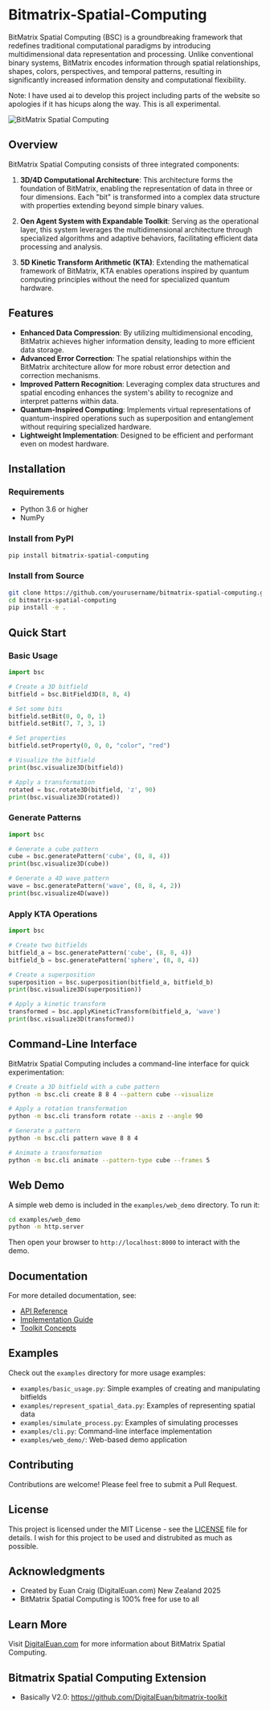 # Bitmatrix-Spatial-Computing

BitMatrix Spatial Computing (BSC) is a groundbreaking framework that redefines traditional computational paradigms by introducing multidimensional data representation and processing. Unlike conventional binary systems, BitMatrix encodes information through spatial relationships, shapes, colors, perspectives, and temporal patterns, resulting in significantly increased information density and computational flexibility.

Note: I have used ai to develop this project including parts of the website so apologies if it has hicups along the way. This is all experimental.

![BitMatrix Spatial Computing](https://digitaleuan.com/bitmatrix-complete/BitmatrixSpatialComputing-logo.png)

## Overview

BitMatrix Spatial Computing consists of three integrated components:

1. **3D/4D Computational Architecture**: This architecture forms the foundation of BitMatrix, enabling the representation of data in three or four dimensions. Each "bit" is transformed into a complex data structure with properties extending beyond simple binary values.

2. **Oen Agent System with Expandable Toolkit**: Serving as the operational layer, this system leverages the multidimensional architecture through specialized algorithms and adaptive behaviors, facilitating efficient data processing and analysis.

3. **5D Kinetic Transform Arithmetic (KTA)**: Extending the mathematical framework of BitMatrix, KTA enables operations inspired by quantum computing principles without the need for specialized quantum hardware.

## Features

- **Enhanced Data Compression**: By utilizing multidimensional encoding, BitMatrix achieves higher information density, leading to more efficient data storage.
- **Advanced Error Correction**: The spatial relationships within the BitMatrix architecture allow for more robust error detection and correction mechanisms.
- **Improved Pattern Recognition**: Leveraging complex data structures and spatial encoding enhances the system's ability to recognize and interpret patterns within data.
- **Quantum-Inspired Computing**: Implements virtual representations of quantum-inspired operations such as superposition and entanglement without requiring specialized hardware.
- **Lightweight Implementation**: Designed to be efficient and performant even on modest hardware.

## Installation

### Requirements

- Python 3.6 or higher
- NumPy

### Install from PyPI

```bash
pip install bitmatrix-spatial-computing
```

### Install from Source

```bash
git clone https://github.com/yourusername/bitmatrix-spatial-computing.git
cd bitmatrix-spatial-computing
pip install -e .
```

## Quick Start

### Basic Usage

```python
import bsc

# Create a 3D bitfield
bitfield = bsc.BitField3D(8, 8, 4)

# Set some bits
bitfield.setBit(0, 0, 0, 1)
bitfield.setBit(7, 7, 3, 1)

# Set properties
bitfield.setProperty(0, 0, 0, "color", "red")

# Visualize the bitfield
print(bsc.visualize3D(bitfield))

# Apply a transformation
rotated = bsc.rotate3D(bitfield, 'z', 90)
print(bsc.visualize3D(rotated))
```

### Generate Patterns

```python
import bsc

# Generate a cube pattern
cube = bsc.generatePattern('cube', (8, 8, 4))
print(bsc.visualize3D(cube))

# Generate a 4D wave pattern
wave = bsc.generatePattern('wave', (8, 8, 4, 2))
print(bsc.visualize4D(wave))
```

### Apply KTA Operations

```python
import bsc

# Create two bitfields
bitfield_a = bsc.generatePattern('cube', (8, 8, 4))
bitfield_b = bsc.generatePattern('sphere', (8, 8, 4))

# Create a superposition
superposition = bsc.superposition(bitfield_a, bitfield_b)
print(bsc.visualize3D(superposition))

# Apply a kinetic transform
transformed = bsc.applyKineticTransform(bitfield_a, 'wave')
print(bsc.visualize3D(transformed))
```

## Command-Line Interface

BitMatrix Spatial Computing includes a command-line interface for quick experimentation:

```bash
# Create a 3D bitfield with a cube pattern
python -m bsc.cli create 8 8 4 --pattern cube --visualize

# Apply a rotation transformation
python -m bsc.cli transform rotate --axis z --angle 90

# Generate a pattern
python -m bsc.cli pattern wave 8 8 4

# Animate a transformation
python -m bsc.cli animate --pattern-type cube --frames 5
```

## Web Demo

A simple web demo is included in the `examples/web_demo` directory. To run it:

```bash
cd examples/web_demo
python -m http.server
```

Then open your browser to `http://localhost:8000` to interact with the demo.

## Documentation

For more detailed documentation, see:

- [API Reference](docs/api_reference.md)
- [Implementation Guide](docs/implementation_guide.md)
- [Toolkit Concepts](docs/toolkit_concepts.md)

## Examples

Check out the `examples` directory for more usage examples:

- `examples/basic_usage.py`: Simple examples of creating and manipulating bitfields
- `examples/represent_spatial_data.py`: Examples of representing spatial data
- `examples/simulate_process.py`: Examples of simulating processes
- `examples/cli.py`: Command-line interface implementation
- `examples/web_demo/`: Web-based demo application

## Contributing

Contributions are welcome! Please feel free to submit a Pull Request.

## License

This project is licensed under the MIT License - see the [LICENSE](LICENSE) file for details. I wish for this project to be used and distrubited as much as possible.

## Acknowledgments

- Created by Euan Craig (DigitalEuan.com) New Zealand 2025
- BitMatrix Spatial Computing is 100% free for use to all

## Learn More

Visit [DigitalEuan.com](https://digitaleuan.com/bitmatrix-complete/) for more information about BitMatrix Spatial Computing.


## Bitmatrix Spatial Computing Extension
- Basically V2.0: https://github.com/DigitalEuan/bitmatrix-toolkit


